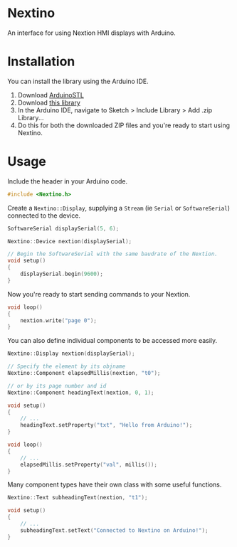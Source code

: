 # Nextino
An interface for using Nextion HMI displays with Arduino.

# Installation
You can install the library using the Arduino IDE. 

1. Download [ArduinoSTL](https://github.com/mike-matera/ArduinoSTL/archive/refs/heads/master.zip)
1. Download [this library](https://github.com/jamesbarret715/Nextino/archive/refs/heads/master.zip)
1. In the Arduino IDE, navigate to Sketch > Include Library > Add .zip Library...
1. Do this for both the downloaded ZIP files and you're ready to start using Nextino.

# Usage

Include the header in your Arduino code.
```ino
#include <Nextino.h>

```

Create a `Nextino::Display`, supplying a `Stream` (ie `Serial` or `SoftwareSerial`) connected to the device.

```ino
SoftwareSerial displaySerial(5, 6);

Nextino::Device nextion(displaySerial);

// Begin the SoftwareSerial with the same baudrate of the Nextion.
void setup() 
{
    displaySerial.begin(9600);
}
```

Now you're ready to start sending commands to your Nextion.

```ino
void loop()
{
    nextion.write("page 0");
}
```
You can also define individual components to be accessed more easily.

```ino
Nextino::Display nextion(displaySerial);

// Specify the element by its objname
Nextino::Component elapsedMillis(nextion, "t0");

// or by its page number and id
Nextino::Component headingText(nextion, 0, 1);

void setup()
{
    // ...
    headingText.setProperty("txt", "Hello from Arduino!");
}

void loop() 
{
    // ...
    elapsedMillis.setProperty("val", millis());
}
```

Many component types have their own class with some useful functions.

```ino
Nextino::Text subheadingText(nextion, "t1");

void setup() 
{
    // ...
    subheadingText.setText("Connected to Nextino on Arduino!");
}
```
